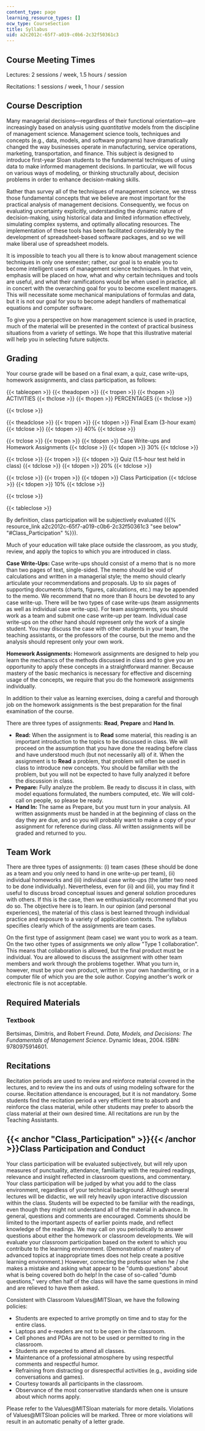 ```yaml
---
content_type: page
learning_resource_types: []
ocw_type: CourseSection
title: Syllabus
uid: a2c2012c-65f7-a019-c0b6-2c32f50361c3
---
```


Course Meeting Times
--------------------

Lectures: 2 sessions / week, 1.5 hours / session

Recitations: 1 sessions / week, 1 hour / session

Course Description
------------------

Many managerial decisions—regardless of their functional orientation—are increasingly based on analysis using _quantitative_ models from the discipline of management science. Management science tools, techniques and concepts (e.g., data, models, and software programs) have dramatically changed the way businesses operate in manufacturing, service operations, marketing, transportation, and finance. This subject is designed to introduce first-year Sloan students to the fundamental techniques of using data to make informed management decisions. In particular, we will focus on various ways of modeling, or thinking structurally about, decision problems in order to enhance decision-making skills.

Rather than survey all of the techniques of management science, we stress those fundamental concepts that we believe are most important for the practical analysis of management decisions. Consequently, we focus on evaluating uncertainty explicitly, understanding the dynamic nature of decision-making, using historical data and limited information effectively, simulating complex systems, and optimally allocating resources. The implementation of these tools has been facilitated considerably by the development of spreadsheet-based software packages, and so we will make liberal use of spreadsheet models.

It is impossible to teach you all there is to know about management science techniques in only one semester; rather, our goal is to enable you to become intelligent users of management science techniques. In that vein, emphasis will be placed on how, what and why certain techniques and tools are useful, and what their ramifications would be when used in practice, all in concert with the overarching goal for you to become excellent managers. This will necessitate some mechanical manipulations of formulas and data, but it is not our goal for you to become adept handlers of mathematical equations and computer software.

To give you a perspective on how management science is used in practice, much of the material will be presented in the context of practical business situations from a variety of settings. We hope that this illustrative material will help you in selecting future subjects.

Grading
-------

Your course grade will be based on a final exam, a quiz, case write-ups, homework assignments, and class participation, as follows:

{{< tableopen >}}
{{< theadopen >}}
{{< tropen >}}
{{< thopen >}}
ACTIVITIES
{{< thclose >}}
{{< thopen >}}
PERCENTAGES
{{< thclose >}}

{{< trclose >}}

{{< theadclose >}}
{{< tropen >}}
{{< tdopen >}}
Final Exam (3-hour exam)
{{< tdclose >}}
{{< tdopen >}}
40%
{{< tdclose >}}

{{< trclose >}}
{{< tropen >}}
{{< tdopen >}}
Case Write-ups and Homework Assignments
{{< tdclose >}}
{{< tdopen >}}
30%
{{< tdclose >}}

{{< trclose >}}
{{< tropen >}}
{{< tdopen >}}
Quiz (1.5-hour test held in class)
{{< tdclose >}}
{{< tdopen >}}
20%
{{< tdclose >}}

{{< trclose >}}
{{< tropen >}}
{{< tdopen >}}
Class Participation
{{< tdclose >}}
{{< tdopen >}}
10%
{{< tdclose >}}

{{< trclose >}}

{{< tableclose >}}

By definition, class participation will be subjectively evaluated ({{% resource_link a2c2012c-65f7-a019-c0b6-2c32f50361c3 "see below" "#Class_Participation" %}}).

Much of your education will take place outside the classroom, as you study, review, and apply the topics to which you are introduced in class.

**Case Write-Ups:** Case write-ups should consist of a memo that is no more than two pages of text, single-sided. The memo should be void of calculations and written in a managerial style; the memo should clearly articulate your recommendations and proposals. Up to six pages of supporting documents (charts, figures, calculations, etc.) may be appended to the memo. We recommend that no more than 8 hours be devoted to any case write-up. There will be two types of case write-ups (team assignments as well as individual case write-ups). For team assignments, you should work as a team and submit one case write-up per team. Individual case write-ups on the other hand should represent only the work of a single student. You may discuss the case with other students in your team, the teaching assistants, or the professors of the course, but the memo and the analysis should represent only your own work.

**Homework Assignments:** Homework assignments are designed to help you learn the mechanics of the methods discussed in class and to give you an opportunity to apply these concepts in a straightforward manner. Because mastery of the basic mechanics is necessary for effective and discerning usage of the concepts, we require that you do the homework assignments individually.

In addition to their value as learning exercises, doing a careful and thorough job on the homework assignments is the best preparation for the final examination of the course.

There are three types of assignments: **Read**, **Prepare** and **Hand In**.

*   **Read:** When the assignment is to **Read** some material, this reading is an important introduction to the topics to be discussed in class. We will proceed on the assumption that you have done the reading before class and have understood much (but not necessarily all) of it. When the assignment is to **Read** a problem, that problem will often be used in class to introduce new concepts. You should be familiar with the problem, but you will not be expected to have fully analyzed it before the discussion in class.
*   **Prepare:** Fully analyze the problem. Be ready to discuss it in class, with model equations formulated, the numbers computed, etc. We will cold-call on people, so please be ready.
*   **Hand In:** The same as Prepare, but you must turn in your analysis. All written assignments must be handed in at the beginning of class on the day they are due, and so you will probably want to make a copy of your assignment for reference during class. All written assignments will be graded and returned to you.

Team Work
---------

There are three types of assignments: (i) team cases (these should be done as a team and you only need to hand in one write-up per team), (ii) individual homeworks and (iii) individual case write-ups (the latter two need to be done individually). Nevertheless, even for (ii) and (iii), you may find it useful to discuss broad conceptual issues and general solution procedures with others. If this is the case, then we enthusiastically recommend that you do so. The objective here is to learn. In our opinion (and personal experiences), the material of this class is best learned through individual practice and exposure to a variety of application contexts. The syllabus specifies clearly which of the assignments are team cases.

On the first type of assignment (team case) we want you to work as a team. On the two other types of assignments we only allow "Type 1 collaboration". This means that collaboration is allowed, but the final product must be individual. You are allowed to discuss the assignment with other team members and work through the problems together. What you turn in, however, must be your own product, written in your own handwriting, or in a computer file of which you are the sole author. Copying another's work or electronic file is not acceptable.

Required Materials
------------------

### Textbook

Bertsimas, Dimitris, and Robert Freund. _Data, Models, and Decisions: The Fundamentals of Management Science_. Dynamic Ideas, 2004. ISBN: 9780975914601.

Recitations
-----------

Recitation periods are used to review and reinforce material covered in the lectures, and to review the ins and outs of using modeling software for the course. Recitation attendance is encouraged, but it is not mandatory. Some students find the recitation period a very efficient time to absorb and reinforce the class material, while other students may prefer to absorb the class material at their own desired time. All recitations are run by the Teaching Assistants.

{{< anchor "Class_Participation" >}}{{< /anchor >}}Class Participation and Conduct
----------------------------------------------------------------------------------

Your class participation will be evaluated subjectively, but will rely upon measures of punctuality, attendance, familiarity with the required readings, relevance and insight reflected in classroom questions, and commentary. Your class participation will be judged by what you add to the class environment, regardless of your technical background. Although several lectures will be didactic, we will rely heavily upon interactive discussion within the class. Students will be expected to be familiar with the readings, even though they might not understand all of the material in advance. In general, questions and comments are encouraged. Comments should be limited to the important aspects of earlier points made, and reflect knowledge of the readings. We may call on you periodically to answer questions about either the homework or classroom developments. We will evaluate your classroom participation based on the extent to which you contribute to the learning environment. (Demonstration of mastery of advanced topics at inappropriate times does not help create a positive learning environment.) However, correcting the professor when he / she makes a mistake and asking what appear to be "dumb questions" about what is being covered both do help! In the case of so-called "dumb questions," very often half of the class will have the same questions in mind and are relieved to have them asked.

Consistent with Classroom Values@MITSloan, we have the following policies:

*   Students are expected to arrive promptly on time and to stay for the entire class.
*   Laptops and e-readers are not to be open in the classroom.
*   Cell phones and PDAs are not to be used or permitted to ring in the classroom.
*   Students are expected to attend all classes.
*   Maintenance of a professional atmosphere by using respectful comments and respectful humor.
*   Refraining from distracting or disrespectful activities (e.g., avoiding side conversations and games).
*   Courtesy towards all participants in the classroom.
*   Observance of the most conservative standards when one is unsure about which norms apply.

Please refer to the Values@MITSloan materials for more details. Violations of Values@MITSloan policies will be marked. Three or more violations will result in an automatic penalty of a letter grade.